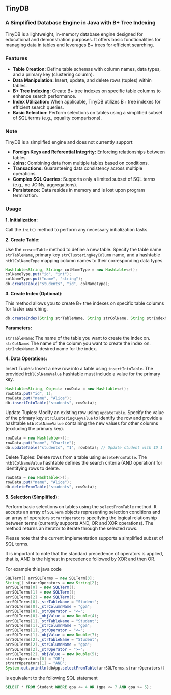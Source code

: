 ## TinyDB 
### A Simplified Database Engine in Java with B+ Tree Indexing

TinyDB is a lightweight, in-memory database engine designed for educational and demonstration purposes. It offers basic functionalities for managing data in tables and leverages B+ trees for efficient searching.

### Features

* **Table Creation:** Define table schemas with column names, data types, and a primary key (clustering column).
* **Data Manipulation:** Insert, update, and delete rows (tuples) within tables.
* **B+ Tree Indexing:** Create B+ tree indexes on specific table columns to enhance search performance.
* **Index Utilization:** When applicable, TinyDB utilizes B+ tree indexes for efficient search queries.
* **Basic Selection:** Perform selections on tables using a simplified subset of SQL terms (e.g., equality comparisons).

### Note

TinyDB is a simplified engine and does not currently support:

* **Foreign Keys and Referential Integrity:** Enforcing relationships between tables.
* **Joins:** Combining data from multiple tables based on conditions.
* **Transactions:** Guaranteeing data consistency across multiple operations.
* **Complex SQL Queries:** Supports only a limited subset of SQL terms (e.g., no JOINs, aggregations).
* **Persistence:** Data resides in memory and is lost upon program termination.

### Usage

**1. Initialization:**

Call the `init()` method to perform any necessary initialization tasks.

**2. Create Table:**

Use the `createTable` method to define a new table. Specify the table name `strTableName`, primary key `strClusteringKeyColumn` name, and a hashtable `htblColNameType` mapping column names to their corresponding data types.

```java
Hashtable<String, String> colNameType = new Hashtable<>();
colNameType.put("id", "int");
colNameType.put("name", "string");
db.createTable("students", "id", colNameType);
```

**3. Create Index (Optional):**

This method allows you to create B+ tree indexes on specific table columns for faster searching.

```java
db.createIndex(String strTableName, String strColName, String strIndexName);
```

**Parameters:**

`strTableName`: The name of the table you want to create the index on.
`strColName`: The name of the column you want to create the index on.
`strIndexName`: A desired name for the index. 

**4. Data Operations:**

Insert Tuples: Insert a new row into a table using `insertIntoTable`. The provided `htblColNameValue` hashtable must include a value for the primary key.

```java
Hashtable<String, Object> rowData = new Hashtable<>();
rowData.put("id", 1);
rowData.put("name", "Alice");
db.insertIntoTable("students", rowData);
```

Update Tuples: Modify an existing row using `updateTable`. Specify the value of the primary key `strClusteringKeyValue` to identify the row and provide a hashtable `htblColNameValue` containing the new values for other columns (excluding the primary key).

```java
rowData = new Hashtable<>();
rowData.put("name", "Charlie");
db.updateTable("students", "1", rowData); // Update student with ID 1
```

Delete Tuples: Delete rows from a table using `deleteFromTable`. The `htblColNameValue` hashtable defines the search criteria (AND operation) for identifying rows to delete.

```java
rowData = new Hashtable<>();
rowData.put("name", "Alice");
db.deleteFromTable("students", rowData);
```

**5. Selection (Simplified)**:

Perform basic selections on tables using the `selectFromTable` method. It accepts an array of `SQLTerm` objects representing selection conditions and an array of operators `strarrOperators` specifying the logical relationship between terms (currently supports AND, OR and XOR operations). The method returns an iterator to iterate through the selected rows.

Please note that the current implementation supports a simplified subset of SQL terms.


It is important to note that the standard precedence of operators is applied, that is, AND is the highest in precedence followed by XOR and then OR.

For example this java code
```java
SQLTerm[] arrSQLTerms = new SQLTerm[3];
String[] strarrOperators = new String[2];
arrSQLTerms[0] = new SQLTerm();
arrSQLTerms[1] = new SQLTerm();
arrSQLTerms[2] = new SQLTerm();
arrSQLTerms[0]._strTableName = "Student";
arrSQLTerms[0]._strColumnName = "gpa";
arrSQLTerms[0]._strOperator = "<=";
arrSQLTerms[0]._objValue = new Double(4);
arrSQLTerms[1]._strTableName = "Student";
arrSQLTerms[1]._strColumnName = "gpa";
arrSQLTerms[1]._strOperator = "<=";
arrSQLTerms[1]._objValue = new Double(7);
arrSQLTerms[2]._strTableName = "Student";
arrSQLTerms[2]._strColumnName = "gpa";
arrSQLTerms[2]._strOperator = ">=";
arrSQLTerms[2]._objValue = new Double(5);
strarrOperators[0] = "OR";
strarrOperators[1] = "AND";
System.out.println(dbApp.selectFromTable(arrSQLTerms,strarrOperators));
```

is equivalent to the following SQL statement
```SQL
SELECT * FROM Student WHERE gpa <= 4 OR (gpa <= 7 AND gpa >= 5);
```